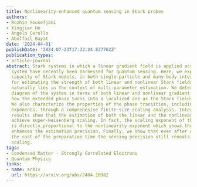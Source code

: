 ```yaml
---
title: Nonlinearity-enhanced quantum sensing in Stark probes
authors:
- Rozhin Yousefjani
- Xingjian He
- Angelo Carollo
- Abolfazl Bayat
date: '2024-04-01'
publishDate: '2024-07-23T17:32:24.837762Z'
publication_types:
- article-journal
abstract: Stark systems in which a linear gradient field is applied across a many-body
  system have recently been harnessed for quantum sensing. Here, we explore sensing
  capacity of Stark models, in both single-particle and many-body interacting systems,
  for estimating the strength of both linear and nonlinear Stark fields. The problem
  naturally lies in the context of multi-parameter estimation. We determine the phase
  diagram of the system in terms of both linear and nonlinear gradient fields showing
  how the extended phase turns into a localized one as the Stark fields increase.
  We also characterize the properties of the phase transition, including critical
  exponents, through a comprehesive finite-size scaling analysis. Interestingly, our
  results show that the estimation of both the linear and the nonlinear fields can
  achieve super-Heisenberg scaling. In fact, the scaling exponent of the sensing precision
  is directly proportional to the nonlinearity exponent which shows that nonlinearity
  enhances the estimation precision. Finally, we show that even after considering
  the cost of the preparation time the sensing precision still reveals super-Heisenberg
  scaling.
tags:
- Condensed Matter - Strongly Correlated Electrons
- Quantum Physics
links:
- name: arXiv
  url: https://arxiv.org/abs/2404.10382
---
```

